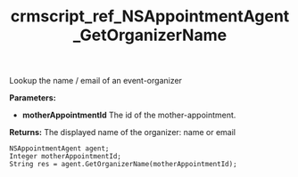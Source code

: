 ﻿---
title: crmscript_ref_NSAppointmentAgent_GetOrganizerName
description: String GetOrganizerName(Integer motherAppointmentId)
intellisense: NSAppointmentAgent.GetOrganizerName
keywords: NSAppointmentAgent,GetOrganizerName
so.topic: reference
---

Lookup the name / email of an event-organizer

**Parameters:**
 - **motherAppointmentId** The id of the mother-appointment.

**Returns:** The displayed name of the organizer: name or email

```crmscript
NSAppointmentAgent agent;
Integer motherAppointmentId;
String res = agent.GetOrganizerName(motherAppointmentId);
```

